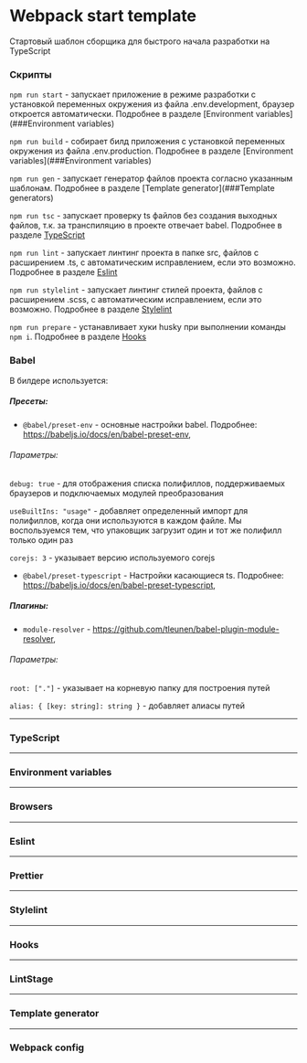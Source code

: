 # Webpack start template

Стартовый шаблон сборщика для быстрого начала разработки на TypeScript

### Скрипты

`npm run start` - запускает приложение в режиме разработки с установкой 
переменных окружения из файла .env.development, браузер откроется 
автоматически. Подробнее в разделе [Environment variables](###Environment variables)

`npm run build` - собирает билд приложения с установкой переменных 
окружения из файла .env.production. Подробнее в разделе
[Environment variables](###Environment variables)

`npm run gen` - запускает генератор файлов проекта согласно указанным 
шаблонам. Подробнее в разделе [Template generator](###Template generators)

`npm run tsc` - запускает проверку ts файлов без создания выходных файлов,
т.к. за транспиляцию в проекте отвечает babel. Подробнее в разделе 
[TypeScript](###TypeScript)

`npm run lint` - запускает линтинг проекта в папке src, файлов с 
расширением .ts, с автоматическим исправлением, если это возможно. 
Подробнее в разделе [Eslint](###Eslint)

`npm run stylelint` - запускает линтинг стилей проекта, файлов с 
расширением .scss, с автоматическим исправлением, если это возможно. 
Подробнее в разделе [Stylelint](###Stylelint)

`npm run prepare` - устанавливает хуки husky при выполнении команды `npm i`.
Подробнее в разделе [Hooks](###Hooks)


### Babel
В билдере используется: 

##### Пресеты: 
- `@babel/preset-env` - основные настройки babel. Подробнее: https://babeljs.io/docs/en/babel-preset-env,

###### Параметры:

`debug: true` - для отображения списка полифиллов, поддерживаемых браузеров 
и подключаемых модулей преобразования

`useBuiltIns: "usage"` - добавляет определенный импорт для полифиллов, когда 
они используются в каждом файле. Мы воспользуемся тем, что упаковщик 
загрузит один и тот же полифилл только один раз

`corejs: 3` - указывает версию используемого corejs

- `@babel/preset-typescript` - Настройки касающиеся ts. Подробнее: https://babeljs.io/docs/en/babel-preset-typescript,

##### Плагины:
- `module-resolver` - https://github.com/tleunen/babel-plugin-module-resolver,

###### Параметры:

`root: ["."]` - указывает на корневую папку для построения путей

`alias: { [key: string]: string }` - добавляет алиасы путей

---

### TypeScript

---

### Environment variables

---

### Browsers

---

### Eslint

---

### Prettier

---

### Stylelint

---

### Hooks

---

### LintStage

---

### Template generator

---

### Webpack config


